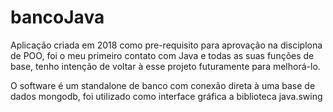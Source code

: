 # bancoJava

Aplicação criada em 2018 como pre-requisito para aprovação na disciplona de POO, foi o meu primeiro contato com Java e todas as suas funções de base, tenho intenção de voltar à 
esse projeto futuramente para melhorá-lo.


O software é um standalone de banco com conexão direta à uma base de dados mongodb, foi utilizado como interface gráfica a biblioteca java.swing
